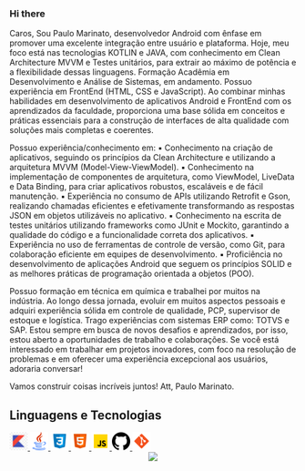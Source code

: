 ### Hi there 

Caros,
Sou Paulo Marinato, desenvolvedor Android com ênfase em promover uma excelente integração entre usuário e plataforma. Hoje, meu foco está nas tecnologias KOTLIN e JAVA, com conhecimento em Clean Architecture MVVM e Testes unitários, para extrair ao máximo de potência e a flexibilidade dessas linguagens.
Formação Acadêmia em Desenvolvimento e Análise de Sistemas, em andamento. Possuo experiência em FrontEnd (HTML, CSS e JavaScript). Ao combinar minhas habilidades em desenvolvimento de aplicativos Android e FrontEnd com os aprendizados da faculdade, proporciona uma base sólida em conceitos e práticas essenciais para a construção de interfaces de alta qualidade com soluções mais completas e coerentes.

Possuo experiência/conhecimento em:
▪ Conhecimento na criação de aplicativos, seguindo os princípios da Clean Architecture e utilizando a arquitetura MVVM (Model-View-ViewModel).
▪ Conhecimento na implementação de componentes de arquitetura, como ViewModel, LiveData e Data Binding, para criar aplicativos robustos, escaláveis e de fácil manutenção.
▪ Experiência no consumo de APIs utilizando Retrofit e Gson, realizando chamadas eficientes e efetivamente transformando as respostas JSON em objetos utilizáveis no aplicativo.
▪ Conhecimento na escrita de testes unitários utilizando frameworks como JUnit e Mockito, garantindo a qualidade do código e a funcionalidade correta dos aplicativos.
▪ Experiência no uso de ferramentas de controle de versão, como Git, para colaboração eficiente em equipes de desenvolvimento.
▪ Proficiência no desenvolvimento de aplicações Android que seguem os princípios SOLID e as melhores práticas de programação orientada a objetos (POO).

Possuo formação em técnica em química e trabalhei por muitos na indústria. Ao longo dessa jornada, evoluir em muitos aspectos pessoais e adquiri experiência sólida em controle de qualidade, PCP, supervisor de estoque e logística. Trago experiências com sistemas ERP como: TOTVS e SAP.
Estou sempre em busca de novos desafios e aprendizados, por isso, estou aberto a oportunidades de trabalho e colaborações. Se você está interessado em trabalhar em projetos inovadores, com foco na resolução de problemas e em oferecer uma experiência excepcional aos usuários, adoraria conversar!

Vamos construir coisas incríveis juntos!
Att,
Paulo Marinato.


## Linguagens e Tecnologias


<a href="https://developer.mozilla.org/pt-BR/docs/Web/HTML" target="_blank" rel="noreferrer">
<img src="./images/Kotlin.jpg" width="32" height="32" />
</a>

<a href="https://developer.mozilla.org/pt-BR/docs/Web/HTML" target="_blank" rel="noreferrer">
<img src="./images/java.png" width="32" height="32" />
</a>

<a href="https://developer.mozilla.org/pt-BR/docs/Web/CSS" target="_blank" rel="noreferrer">
<img src="./images/css3.svg" width="32" height="32" />
</a>

<a href="https://developer.mozilla.org/pt-BR/docs/Web/HTML" target="_blank" rel="noreferrer">
<img src="./images/html-5.svg" width="32" height="32" />
</a>

<a href="https://www.javascript.com" target="_blank" rel="noreferrer">
<img src="./images/javascript.svg" width="32" height="32" />
</a>

<a href="https://git-scm.com" target="_blank" rel="noreferrer">
<img src="./images/GitHub2.png" width="32" height="32" />
</a>

<a href="https://git-scm.com" target="_blank" rel="noreferrer">
<img src="./images/git.svg" width="32" height="32" />
</a>



<div align='center'>
<a height="140em" href="http://www.github.com/paulomarinato"><img src="https://github-readme-streak-stats.herokuapp.com/?user=paulomarinato&stroke=2ea043&background=171717&ring=3382ed&fire=ff6347&currStreakNum=0bd967&currStreakLabel=3382ed&sideNums=0bd967&sideLabels=3382ed&dates=0bd967&hide_border=true" /></a>
</div>
